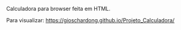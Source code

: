 Calculadora para browser feita em HTML.

Para visualizar: https://gioschardong.github.io/Projeto_Calculadora/

